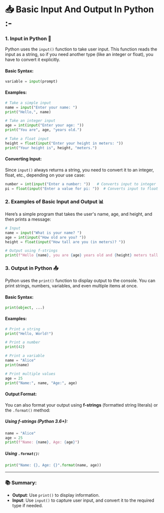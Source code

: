 # 📥 Basic Input And Output In Python :-

### 1. **Input in Python** 📝
Python uses the `input()` function to take user input. This function reads the input as a string, so if you need another type (like an integer or float), you have to convert it explicitly.

#### Basic Syntax:
```python
variable = input(prompt)
```

#### Examples:
```python
# Take a simple input
name = input("Enter your name: ")
print("Hello,", name)

# Take an integer input
age = int(input("Enter your age: "))
print("You are", age, "years old.")

# Take a float input
height = float(input("Enter your height in meters: "))
print("Your height is", height, "meters.")
```

#### Converting Input:
Since `input()` always returns a string, you need to convert it to an integer, float, etc., depending on your use case:

```python
number = int(input("Enter a number: "))   # Converts input to integer
pi = float(input("Enter a value for pi: "))  # Converts input to float
```

### 2. **Examples of Basic Input and Output** 📊
Here’s a simple program that takes the user's name, age, and height, and then prints a message:

```python
# Input
name = input("What is your name? ")
age = int(input("How old are you? "))
height = float(input("How tall are you (in meters)? "))

# Output using f-strings
print(f"Hello {name}, you are {age} years old and {height} meters tall.")
```

### 3. **Output in Python** 📤
Python uses the `print()` function to display output to the console. You can print strings, numbers, variables, and even multiple items at once.

#### Basic Syntax:
```python
print(object, ...)
```

#### Examples:
```python
# Print a string
print("Hello, World!")

# Print a number
print(42)

# Print a variable
name = "Alice"
print(name)

# Print multiple values
age = 25
print("Name:", name, "Age:", age)
```

#### Output Format:
You can also format your output using **f-strings** (formatted string literals) or the `.format()` method:

##### Using f-strings (Python 3.6+):
```python
name = "Alice"
age = 25
print(f"Name: {name}, Age: {age}")
```

##### Using `.format()`:
```python
print("Name: {}, Age: {}".format(name, age))
```

---

### 📚 Summary:
- **Output**: Use `print()` to display information.
- **Input**: Use `input()` to capture user input, and convert it to the required type if needed.
```

